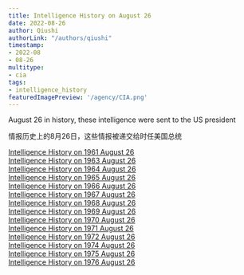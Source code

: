 ```yaml
---
title: Intelligence History on August 26
date: 2022-08-26
author: Qiushi 
authorLink: "/authors/qiushi"
timestamp: 
- 2022-08
- 08-26
multitype: 
- cia
tags: 
- intelligence_history
featuredImagePreview: '/agency/CIA.png'
---
```



August 26 in history, these intelligence were sent to the US president

情报历史上的8月26日，这些情报被递交给时任美国总统

<!--more-->







[Intelligence History on 1961 August 26](/dailybrief/1961-08-26)   
[Intelligence History on 1963 August 26](/dailybrief/1963-08-26)   
[Intelligence History on 1964 August 26](/dailybrief/1964-08-26)   
[Intelligence History on 1965 August 26](/dailybrief/1965-08-26)   
[Intelligence History on 1966 August 26](/dailybrief/1966-08-26)   
[Intelligence History on 1967 August 26](/dailybrief/1967-08-26)   
[Intelligence History on 1968 August 26](/dailybrief/1968-08-26)   
[Intelligence History on 1969 August 26](/dailybrief/1969-08-26)   
[Intelligence History on 1970 August 26](/dailybrief/1970-08-26)   
[Intelligence History on 1971 August 26](/dailybrief/1971-08-26)   
[Intelligence History on 1972 August 26](/dailybrief/1972-08-26)   
[Intelligence History on 1974 August 26](/dailybrief/1974-08-26)   
[Intelligence History on 1975 August 26](/dailybrief/1975-08-26)   
[Intelligence History on 1976 August 26](/dailybrief/1976-08-26)   
